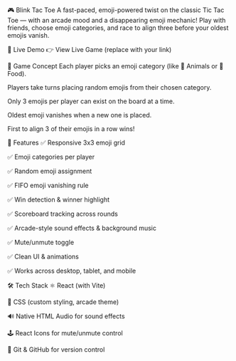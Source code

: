 🎮 Blink Tac Toe
A fast-paced, emoji-powered twist on the classic Tic Tac Toe — with an arcade mood and a disappearing emoji mechanic! Play with friends, choose emoji categories, and race to align three before your oldest emojis vanish.

🚀 Live Demo
👉 View Live Game (replace with your link)

🧠 Game Concept
Each player picks an emoji category (like 🐶 Animals or 🍕 Food).

Players take turns placing random emojis from their chosen category.

Only 3 emojis per player can exist on the board at a time.

Oldest emoji vanishes when a new one is placed.

First to align 3 of their emojis in a row wins!

🎯 Features
✅ Responsive 3x3 emoji grid

✅ Emoji categories per player

✅ Random emoji assignment

✅ FIFO emoji vanishing rule

✅ Win detection & winner highlight

✅ Scoreboard tracking across rounds

✅ Arcade-style sound effects & background music

✅ Mute/unmute toggle

✅ Clean UI & animations

✅ Works across desktop, tablet, and mobile

🛠️ Tech Stack
⚛️ React (with Vite)

🎨 CSS (custom styling, arcade theme)

🔊 Native HTML Audio for sound effects

🕹️ React Icons for mute/unmute control

💾 Git & GitHub for version control

